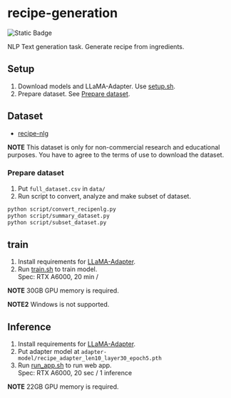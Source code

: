 # recipe-generation
![Static Badge](https://img.shields.io/badge/under%20implementation-orange?style=for-the-badge)

NLP Text generation task. Generate recipe from ingredients.


## Setup
1. Download models and LLaMA-Adapter.
Use [setup.sh](setup.sh).
2. Prepare dataset. See [Prepare dataset](#prepare-dataset).

## Dataset
- [recipe-nlg](https://recipenlg.cs.put.poznan.pl/)

**NOTE** This dataset is only for non-commercial research and educational purposes. 
You have to agree to the terms of use to download the dataset.

### Prepare dataset
1. Put `full_dataset.csv` in `data/`
2. Run script to convert, analyze and make subset of dataset.
```bash
python script/convert_recipenlg.py
python script/summary_dataset.py
python script/subset_dataset.py
```

## train
1. Install requirements for [LLaMA-Adapter](LLaMA-Adapter/README.md).
2. Run [train.sh](train.sh) to train model.  
Spec: RTX A6000, 20 min / 

**NOTE** 30GB GPU memory is required.

**NOTE2** Windows is not supported.

## Inference
1. Install requirements for [LLaMA-Adapter](LLaMA-Adapter/README.md).
2. Put adapter model at `adapter-model/recipe_adapter_len10_layer30_epoch5.pth`
3. Run [run_app.sh](run_app.sh) to run web app.  
Spec: RTX A6000, 20 sec / 1 inference

**NOTE** 22GB GPU memory is required.
